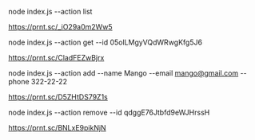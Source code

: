 node index.js --action list

https://prnt.sc/_iO29a0m2Ww5


node index.js --action get --id 05olLMgyVQdWRwgKfg5J6

https://prnt.sc/CladFEZwBjrx


node index.js --action add --name Mango --email mango@gmail.com --phone 322-22-22

https://prnt.sc/D5ZHtDS79Z1s


node index.js --action remove --id qdggE76Jtbfd9eWJHrssH

https://prnt.sc/BNLxE9pikNjN
